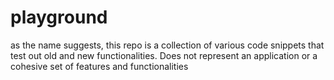 # playground
as the name suggests, this repo is a collection of various code snippets that test out old and new functionalities. Does not represent an application or a cohesive set of features and functionalities
